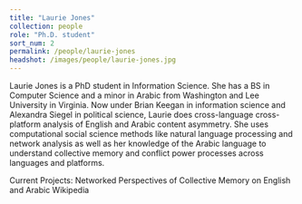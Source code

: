 ```yaml
---
title: "Laurie Jones"
collection: people
role: "Ph.D. student"
sort_num: 2
permalink: /people/laurie-jones
headshot: /images/people/laurie-jones.jpg
---
```


Laurie Jones is a PhD student in Information Science. She has a BS in Computer Science and a minor in Arabic from Washington and Lee University in Virginia. Now under Brian Keegan in information science and Alexandra Siegel in political science, Laurie does cross-language cross-platform analysis of English and Arabic content asymmetry. She uses computational social science methods like natural language processing and network analysis as well as her knowledge of the Arabic language to understand collective memory and conflict power processes across languages and platforms.

Current Projects: Networked Perspectives of Collective Memory on English and Arabic Wikipedia